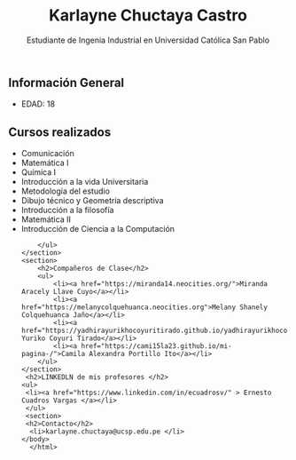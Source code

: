 <!DOCTYPE html>
<html lang="es">
<head>
    <meta charset="UTF-8">
    <meta name="viewport" content="width=device-width, initial-scale=1.0">
    <meta name="description" content="Página personal de Karlayne Chuctaya Castro - Estudiante de Ingeniería Industrial ">
    <title>Karlayne Chuctaya Castro</title>
</head>
<body>
    <header>
        <h1>Karlayne Chuctaya Castro</h1>
        <p>Estudiante de Ingenia Industrial en 	Universidad Católica San Pablo</p>
    </header>
    <section>
        <h2>Información General</h2>
        <ul>
            <li>EDAD: 18</li>
        </ul>
    </section>
    <section>
        <h2>Cursos realizados</h2>
        <ul>
            <li>Comunicación</li>
            <li>Matemática I</li>
            <li>Química I</li>
            <li>Introducción a la vida Universitaria</li>
            <li>Metodología del estudio</li>
            <li>Dibujo técnico y Geometría descriptiva</li>
            <li>Introducción a la filosofía</li>
            <li>Matemática II</li>
            <li> Introducción de Ciencia a la Computación 
            
        </ul>
    </section>
    <section>
        <h2>Compañeros de Clase</h2>
        <ul>
            <li><a href="https://miranda14.neocities.org/">Miranda Aracely Llave Cuyo</a></li>
            <li><a href="https://melanycolquehuanca.neocities.org">Melany Shanely Colquehuanca Jaño</a></li>
            <li><a href="https://yadhirayurikhocoyuritirado.github.io/yadhirayurikhocoyuri/">Yadhira Yuriko Coyuri Tirado</a></li>
            <li><a href="https://cami15la23.github.io/mi-pagina-/">Camila Alexandra Portillo Ito</a></li>
        </ul>
    </section>
     <h2>LINKEDLN de mis profesores </h2>
    <ul>
     <li><a href="https://www.linkedin.com/in/ecuadrosv/" > Ernesto Cuadros Vargas </a></li>
     </ul>
     <section>
     <h2>Contacto</h2>
      <li>karlayne.chuctaya@ucsp.edu.pe </li>
    </body>
      </html>
